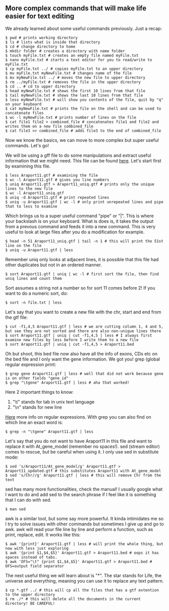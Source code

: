 ## More complex commands that will make life easier for text editing

We already learned about some useful commands previously. Just a recap:

```
$ pwd # prints working directory
$ ls # lists what is inside that directory
$ cd # change directory to home
$ mkdir folder # creates a directory with name folder
$ touch myFile.txt # creates an empty file named myFile.txt
$ nano myFile.txt # starts a text editor for you to read/write to myFile.txt
$ cp myFile.txt ../ # copies myFile.txt to an upper directory
$ mv myFile.txt myNewFile.txt # changes name of the file
$ mv myNewFile.txt ../ # moves the new file to upper directory
$ rm ../myFile.txt # removes the file in the upper directory
$ cd .. # cd to upper directory
$ head myNewFile.txt # shows the first 10 lines from that file
$ tail myNewFile.txt # shows the last 10 lines from that file
$ less myNewFile.txt # will show you contents of the file, quit by "q" on your keyboard
$ cat myNewFile.txt # prints the file on the shell and can be used to concatenate files
$ wc -l myNewFile.txt # prints number of lines on the file
$ cat file1 file2 > combined_file # concatenates file1 and file2 and writes them on a new file combined_file
$ cat file3 >> combined_file # adds file3 to the end of combined_file
```

Now we know the basics, we can move to more complex but super useful commands. Let's go!

We will be using a gff file to do some manipulations and extract useful information that we might need. This file can be found [here](https://github.com/melisound/trainings). Let's start first by examining this file.

```
$ less Araport11.gtf # examining the file
$ wc -l Araport11.gtf # gives you line numbers
$ uniq Araport11.gtf > Araport11_uniq.gtf # prints only the unique lines to the new file
$ wc -l Araport11_uniq.gtf
$ uniq -d Araport11.gtf # print repeated lines 
$ uniq -u Araport11.gtf | wc -l # only print unrepeated lines and pipe that to less to examine
```

Which brings us to a super useful command "pipe" or "|". This is where your backslash is on your keyboard. What is does is, it takes the output from a prevous command and feeds it into a new command. This is very useful to look at large files after you do a modification for example.

```
$ head -n 51 Araport11_uniq.gtf | tail -n 1 # this will print the 51st line on the file
$ uniq -u Araport11.gtf | less
```

Remember uniq only looks at adjacent lines, it is possible that this file had other duplicates but not in an ordered manner.

```
$ sort Araport11.gtf | uniq | wc -l # first sort the file, then find uniq lines and count them
```

Sort assumes a string not a number so for sort 11 comes before 2! If you want to do a numeric sort, do:

```
$ sort -n file.txt | less 
```

Let's say that you want to create a new file with the chr, start and end from the gtf file:

```
$ cut -f1,4,5 Araport11.gtf | less # we are cutting column 1, 4 and 5, but see they are not sorted and there are also non-unique lines there 
$ sort Araport11.gtf | uniq | cut -f1,4,5 | less # I always first examine new files by less before I write them to a new file
$ sort Araport11.gtf | uniq | cut -f1,4,5 > Araport11.bed
```
Oh but shoot, this bed file now also have all the info of exons, CDs etc on the bed file and I only want the gene information. We got you! 
grep (global regular expression print:
```
$ grep gene Araport11.gtf | less # well that did not work because gene is on other fields "gene_id"
$ grep "\tgene" Araport11.gtf | less # aha that worked! 
```
Here 2 important things to know:
  1. "\t" stands for tab in unix text language
  2. "\n" stands for new line

[Here](https://regexr.com/) more info on regular expressions.
With grep you can also find on which line an exact word is:

```
$ grep -n "\tgene" Araport11.gtf | less
```
Let's say that you do not want to have Araport11 in this file and want to replace it with At_gene_model (remember no spaces!). sed (stream editor) comes to rescue, but be careful when using it. I only use sed in substitute mode:
```
$ sed 's/Araport11/At_gene_model/g' Araport11.gtf > Araport11_updated.gtf # this substitutes Araport11 with At_gene_model
$ sed 's/Chr//g' Araport11.gtf | less # this will remove Chr from the text
```
sed has many more functionalities, check the manual! I usually google what I want to do and add sed to the search phrase if I feel like it is something that I can do with sed.
```
$ man sed
```
awk is a similar tool, but some say more powerful. It kinda intimidates me so I try to solve issues with other commands but sometimes I give up and go to awk. awk will read your file line by line and perform a function, such as print, replace, edit. It works like this:
```
$ awk '{print}' Araport11.gtf | less # will print the whole thing, but now with less just exploring
$ awk '{print $1,$4,$5}' Araport11.gtf > Araport11.bed # oops it has spaces instead of tabs.
$ awk 'OFS="\t" {print $1,$4,$5}' Araport11.gtf > Araport11.bed # OFS=output field separator
```
The next useful thing we will learn about is "*". The star stands for Life, the universe and everything, meaning you can use it to replace any text pattern.

```
$ cp *.gtf ../ # this will cp all the files that has a gtf extention to the upper directory
$ rm ./* # this will delete all the documents in the current directory! BE CAREFUL!
```

